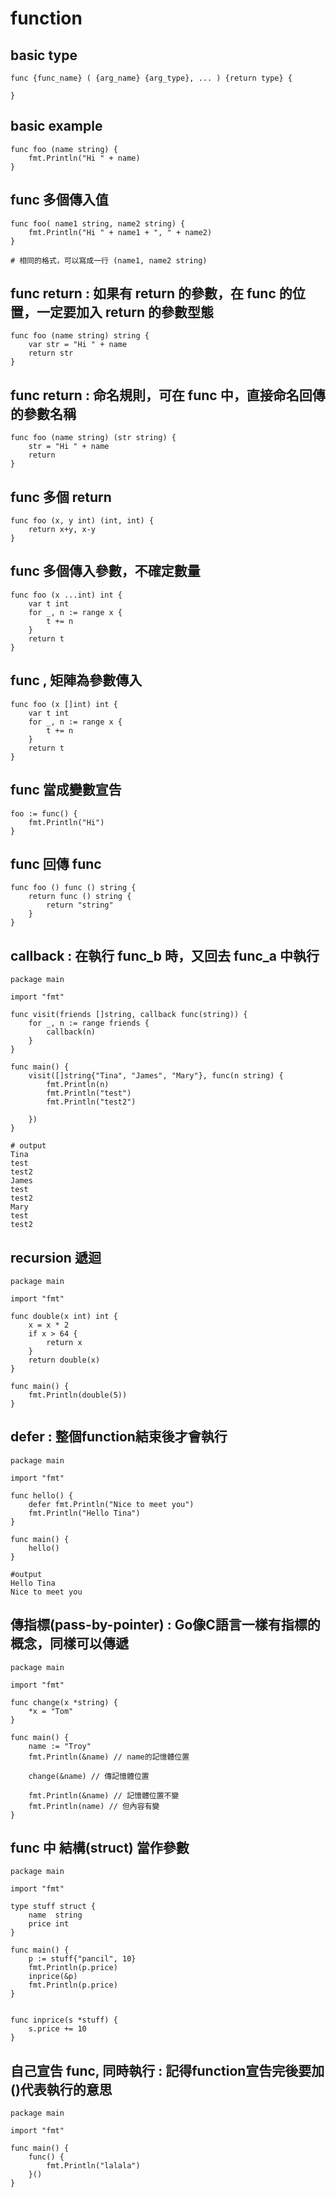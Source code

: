 # function

## basic type

```
func {func_name} ( {arg_name} {arg_type}, ... ) {return type} {

}
```

## basic example

```
func foo (name string) {
	fmt.Println("Hi " + name)
}
```

## func 多個傳入值

```
func foo( name1 string, name2 string) {
	fmt.Println("Hi " + name1 + ", " + name2)
}

# 相同的格式，可以寫成一行 (name1, name2 string)
```

## func return : 如果有 return 的參數，在 func 的位置，一定要加入 return 的參數型態 

```
func foo (name string) string {
	var str = "Hi " + name
	return str
}
```

## func return : 命名規則，可在 func 中，直接命名回傳的參數名稱

```
func foo (name string) (str string) {
	str = "Hi " + name
	return
}
```

## func 多個 return

```
func foo (x, y int) (int, int) {
	return x+y, x-y
}
```

## func 多個傳入參數，不確定數量

```
func foo (x ...int) int {
	var t int
	for _, n := range x {
		t += n
	}
	return t
}
```

## func , 矩陣為參數傳入

```
func foo (x []int) int {
	var t int
	for _, n := range x {
		t += n
	}
	return t
}
```

## func 當成變數宣告

```
foo := func() {
	fmt.Println("Hi")
}
```

## func 回傳 func

```
func foo () func () string {
	return func () string {
		return "string"
	}
}
```

## callback : 在執行 func_b 時，又回去 func_a 中執行

```
package main

import "fmt"

func visit(friends []string, callback func(string)) {
    for _, n := range friends {
        callback(n)
    }
}

func main() {
    visit([]string{"Tina", "James", "Mary"}, func(n string) {
        fmt.Println(n)
        fmt.Println("test")
        fmt.Println("test2")

    })
}

# output
Tina
test
test2
James
test
test2
Mary
test
test2
```

## recursion 遞迴

```
package main

import "fmt"

func double(x int) int {
    x = x * 2
    if x > 64 {
        return x
    }
    return double(x)
}

func main() {
    fmt.Println(double(5))
}
```

## defer : 整個function結束後才會執行

```
package main

import "fmt"

func hello() {
    defer fmt.Println("Nice to meet you")
    fmt.Println("Hello Tina")
}

func main() {
    hello()
}

#output
Hello Tina
Nice to meet you
```

## 傳指標(pass-by-pointer) : Go像C語言一樣有指標的概念，同樣可以傳遞

```
package main 

import "fmt"

func change(x *string) {
    *x = "Tom"
}

func main() {
    name := "Troy"
    fmt.Println(&name) // name的記憶體位置
    
    change(&name) // 傳記憶體位置
    
    fmt.Println(&name) // 記憶體位置不變
    fmt.Println(name) // 但內容有變
}
```


## func 中 結構(struct) 當作參數

```
package main

import "fmt"

type stuff struct {
    name  string
    price int
}

func main() {
    p := stuff{"pancil", 10}
    fmt.Println(p.price)
    inprice(&p)
    fmt.Println(p.price)
}
    
    
func inprice(s *stuff) {
    s.price += 10
}
```

## 自己宣告 func, 同時執行 : 記得function宣告完後要加()代表執行的意思

```
package main

import "fmt"

func main() {
    func() {
        fmt.Println("lalala")
    }()
}
```
